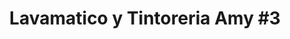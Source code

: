 ---
title: "Lavamatico y Tintoreria Amy #3"
url: /colon/lavamatico-y-tintoreria-amy-3/
shop: Wäscherei
---
